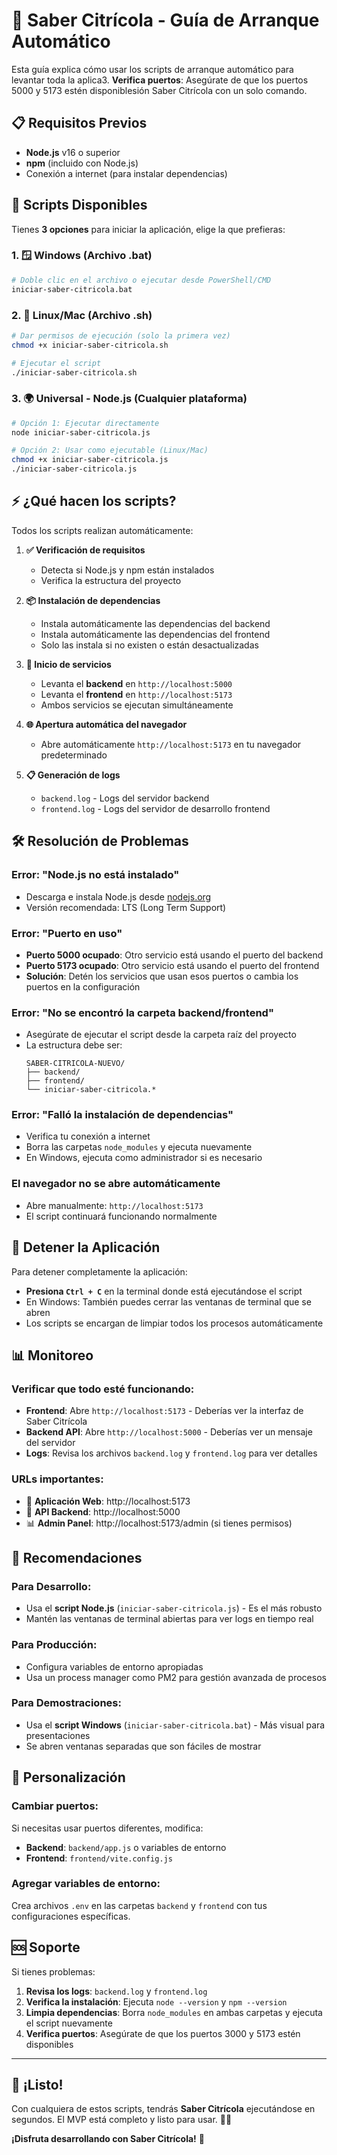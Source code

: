 # 🍊 Saber Citrícola - Guía de Arranque Automático

Esta guía explica cómo usar los scripts de arranque automático para levantar toda la aplica3. **Verifica puertos**: Asegúrate de que los puertos 5000 y 5173 estén disponiblesión Saber Citrícola con un solo comando.

## 📋 Requisitos Previos

- **Node.js** v16 o superior
- **npm** (incluido con Node.js)
- Conexión a internet (para instalar dependencias)

## 🚀 Scripts Disponibles

Tienes **3 opciones** para iniciar la aplicación, elige la que prefieras:

### 1. 🪟 Windows (Archivo .bat)
```bash
# Doble clic en el archivo o ejecutar desde PowerShell/CMD
iniciar-saber-citricola.bat
```

### 2. 🐧 Linux/Mac (Archivo .sh)
```bash
# Dar permisos de ejecución (solo la primera vez)
chmod +x iniciar-saber-citricola.sh

# Ejecutar el script
./iniciar-saber-citricola.sh
```

### 3. 🌍 Universal - Node.js (Cualquier plataforma)
```bash
# Opción 1: Ejecutar directamente
node iniciar-saber-citricola.js

# Opción 2: Usar como ejecutable (Linux/Mac)
chmod +x iniciar-saber-citricola.js
./iniciar-saber-citricola.js
```

## ⚡ ¿Qué hacen los scripts?

Todos los scripts realizan automáticamente:

1. **✅ Verificación de requisitos**
   - Detecta si Node.js y npm están instalados
   - Verifica la estructura del proyecto

2. **📦 Instalación de dependencias**
   - Instala automáticamente las dependencias del backend
   - Instala automáticamente las dependencias del frontend
   - Solo las instala si no existen o están desactualizadas

3. **🚀 Inicio de servicios**
   - Levanta el **backend** en `http://localhost:5000`
   - Levanta el **frontend** en `http://localhost:5173`
   - Ambos servicios se ejecutan simultáneamente

4. **🌐 Apertura automática del navegador**
   - Abre automáticamente `http://localhost:5173` en tu navegador predeterminado

5. **📋 Generación de logs**
   - `backend.log` - Logs del servidor backend
   - `frontend.log` - Logs del servidor de desarrollo frontend

## 🛠️ Resolución de Problemas

### Error: "Node.js no está instalado"
- Descarga e instala Node.js desde [nodejs.org](https://nodejs.org/)
- Versión recomendada: LTS (Long Term Support)

### Error: "Puerto en uso"
- **Puerto 5000 ocupado**: Otro servicio está usando el puerto del backend
- **Puerto 5173 ocupado**: Otro servicio está usando el puerto del frontend
- **Solución**: Detén los servicios que usan esos puertos o cambia los puertos en la configuración

### Error: "No se encontró la carpeta backend/frontend"
- Asegúrate de ejecutar el script desde la carpeta raíz del proyecto
- La estructura debe ser:
  ```
  SABER-CITRICOLA-NUEVO/
  ├── backend/
  ├── frontend/
  └── iniciar-saber-citricola.*
  ```

### Error: "Falló la instalación de dependencias"
- Verifica tu conexión a internet
- Borra las carpetas `node_modules` y ejecuta nuevamente
- En Windows, ejecuta como administrador si es necesario

### El navegador no se abre automáticamente
- Abre manualmente: `http://localhost:5173`
- El script continuará funcionando normalmente

## 🔄 Detener la Aplicación

Para detener completamente la aplicación:

- **Presiona `Ctrl + C`** en la terminal donde está ejecutándose el script
- En Windows: También puedes cerrar las ventanas de terminal que se abren
- Los scripts se encargan de limpiar todos los procesos automáticamente

## 📊 Monitoreo

### Verificar que todo esté funcionando:
- **Frontend**: Abre `http://localhost:5173` - Deberías ver la interfaz de Saber Citrícola
- **Backend API**: Abre `http://localhost:5000` - Deberías ver un mensaje del servidor
- **Logs**: Revisa los archivos `backend.log` y `frontend.log` para ver detalles

### URLs importantes:
- 🎨 **Aplicación Web**: http://localhost:5173
- 🔧 **API Backend**: http://localhost:5000
- 📊 **Admin Panel**: http://localhost:5173/admin (si tienes permisos)

## 🎯 Recomendaciones

### Para Desarrollo:
- Usa el **script Node.js** (`iniciar-saber-citricola.js`) - Es el más robusto
- Mantén las ventanas de terminal abiertas para ver logs en tiempo real

### Para Producción:
- Configura variables de entorno apropiadas
- Usa un process manager como PM2 para gestión avanzada de procesos

### Para Demostraciones:
- Usa el **script Windows** (`iniciar-saber-citricola.bat`) - Más visual para presentaciones
- Se abren ventanas separadas que son fáciles de mostrar

## 🔧 Personalización

### Cambiar puertos:
Si necesitas usar puertos diferentes, modifica:
- **Backend**: `backend/app.js` o variables de entorno
- **Frontend**: `frontend/vite.config.js`

### Agregar variables de entorno:
Crea archivos `.env` en las carpetas `backend` y `frontend` con tus configuraciones específicas.

## 🆘 Soporte

Si tienes problemas:

1. **Revisa los logs**: `backend.log` y `frontend.log`
2. **Verifica la instalación**: Ejecuta `node --version` y `npm --version`
3. **Limpia dependencias**: Borra `node_modules` en ambas carpetas y ejecuta el script nuevamente
4. **Verifica puertos**: Asegúrate de que los puertos 3000 y 5173 estén disponibles

---

## 🎉 ¡Listo!

Con cualquiera de estos scripts, tendrás **Saber Citrícola** ejecutándose en segundos. El MVP está completo y listo para usar. 🍊✨

**¡Disfruta desarrollando con Saber Citrícola!** 🚀